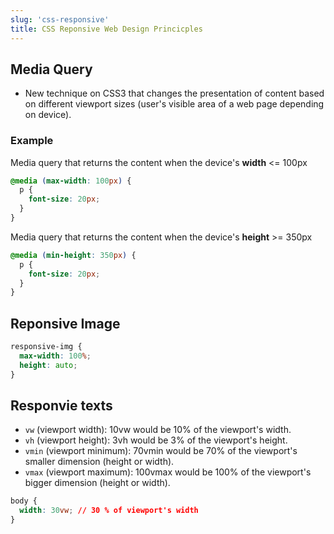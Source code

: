 ```yaml
---
slug: 'css-responsive' 
title: CSS Reponsive Web Design Princicples
---
```


## Media Query

- New technique on CSS3 that changes the presentation of content based on different viewport sizes (user's visible area of a web page depending on device).

### Example

Media query that returns the content when the device's **width** <= 100px

```css
@media (max-width: 100px) {
  p {
    font-size: 20px;
  }
}
```

Media query that returns the content when the device's **height** >= 350px

```css
@media (min-height: 350px) {
  p {
    font-size: 20px;
  }
}
```

## Reponsive Image

```css
responsive-img {
  max-width: 100%;
  height: auto;
}
```

## Responvie texts

- `vw` (viewport width): 10vw would be 10% of the viewport's width.
- `vh` (viewport height): 3vh would be 3% of the viewport's height.
- `vmin` (viewport minimum): 70vmin would be 70% of the viewport's smaller dimension (height or width).
- `vmax` (viewport maximum): 100vmax would be 100% of the viewport's bigger dimension (height or width).

```css
body {
  width: 30vw; // 30 % of viewport's width
}
```

